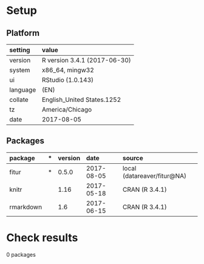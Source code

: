 # Setup

## Platform

|setting  |value                        |
|:--------|:----------------------------|
|version  |R version 3.4.1 (2017-06-30) |
|system   |x86_64, mingw32              |
|ui       |RStudio (1.0.143)            |
|language |(EN)                         |
|collate  |English_United States.1252   |
|tz       |America/Chicago              |
|date     |2017-08-05                   |

## Packages

|package   |*  |version |date       |source                      |
|:---------|:--|:-------|:----------|:---------------------------|
|fitur     |*  |0.5.0   |2017-08-05 |local (datareaver/fitur@NA) |
|knitr     |   |1.16    |2017-05-18 |CRAN (R 3.4.1)              |
|rmarkdown |   |1.6     |2017-06-15 |CRAN (R 3.4.1)              |

# Check results
0 packages


